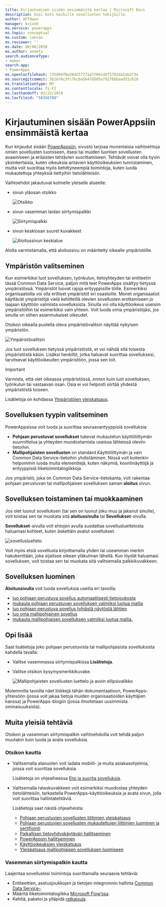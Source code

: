 ```yaml
---
title: Kirjautuminen sisään ensimmäistä kertaa | Microsoft Docs
description: Uusi koti kaikille sovellusten tekijöille.
author: AFTOwen
manager: kvivek
ms.service: powerapps
ms.topic: conceptual
ms.custom: canvas
ms.reviewer: ''
ms.date: 08/06/2018
ms.author: anneta
search.audienceType:
- maker
search.app:
- PowerApps
ms.openlocfilehash: 735894f8e28d25777aa7f66146f5782da2ab2f3e
ms.sourcegitcommit: 5b2b70c3fc7bcba5647d505a79276bbaad31c610
ms.translationtype: MT
ms.contentlocale: fi-FI
ms.lasthandoff: 03/22/2019
ms.locfileid: "58356789"
---
```

# <a name="sign-in-to-powerapps-for-the-first-time"></a>Kirjautuminen sisään PowerAppsiin ensimmäistä kertaa

Kun kirjaudut sisään [PowerAppsiin](https://web.powerapps.com?utm_source=padocs&utm_medium=linkinadoc&utm_campaign=referralsfromdoc), sivusto tarjoaa monenlaisia vaihtoehtoja omien sovellusten luomiseen, itsesi tai muiden luomien sovellusten avaamiseen ja erilaisten tehtävien suorittamiseen. Tehtävät voivat olla hyvin yksinkertaisia, kuten oikeuksia antavien käyttöoikeuksien tunnistaminen, mutta voit suorittaa myös kehittyneempiä toimintoja, kuten luoda mukautettuja yhteyksiä tiettyihin tietolähteisiin.

Vaihtoehdot jakautuvat kolmelle yleiselle alueelle:

- sivun yläosan otsikko

    ![Otsikko](media/intro-maker-portal/header.png)

- sivun vasemman laidan siirtymispalkki

    ![Siirtymispalkki](media/intro-maker-portal/nav-bar.png)

- sivun keskiosan suuret kuvakkeet

    ![Aloitussivun keskialue](media/intro-maker-portal/center-area.png)

Aloita varmistamalla, että aloitussivu on määritetty oikealle ympäristölle.

## <a name="choose-an-environment"></a>Ympäristön valitseminen

Kun esimerkiksi luot sovelluksen, työnkulun, tietoyhteyden tai entiteetin tässä Common Data Service, paljon mitä teet PowerApps sisältyy tietyssä ympäristössä. Ympäristöt luovat rajoja erityyppisille töille. Esimerkiksi organisaatiolla voi olla erilliset ympäristöt eri osastoille. Monet organisaatiot käyttävät ympäristöjä vielä kehitteillä olevien sovellusten erottamiseen jo laajaan käyttöön valmiista sovelluksista. Sinulla voi olla käyttöoikeus useisiin ympäristöihin tai esimerkiksi vain yhteen. Voit luoda omia ympäristöjäsi, jos sinulla on siihen asianmukaiset oikeudet.

Otsikon oikealla puolella oleva ympäristövalitsin näyttää nykyisen ympäristön.

![Ympäristövalitsin](media/intro-maker-portal/environment-switcher.png)

Jos luot sovelluksen tietyssä ympäristöstä, et voi nähdä sitä toisesta ympäristöstä käsin. Lisäksi henkilöt, jotka haluavat suorittaa sovelluksesi, tarvitsevat käyttöoikeuden ympäristöön, jossa sen loit.

> [!IMPORTANT]
> Varmista, että olet oikeassa ympäristössä, *ennen* kuin luot sovelluksen, työnkulun tai vastaavan osan. Osia ei voi helposti siirtää yhdestä ympäristöstä toiseen.

Lisätietoja on kohdassa [Ympäristöjen yleiskatsaus](../../administrator/environments-overview.md).

## <a name="choose-an-app-type"></a>Sovelluksen tyypin valitseminen

PowerAppsissa voit luoda ja suorittaa seuraavantyyppisiä sovelluksia:

- **Pohjaan perustuvat sovellukset** tukevat mukautetun käyttöliittymän suunnittelua ja yhteyden muodostamista useissa lähteissä oleviin tietoihin.
- **Mallipohjaisten sovellusten** on standard Käyttöliittymän ja vain Common Data Service-tietoihin yhdistäminen. Niissä voit kuitenkin helpommin luoda muita elementtejä, kuten näkymiä, koontinäyttöjä ja erityyppisiä liiketoimintalogiikkoja.

Jos ympäristö, joka on Common Data Service-tietokanta, voit rakentaa pohjaan perustuvan tai mallipohjaisen sovelluksen saman **aloitus** sivun.

## <a name="play-or-edit-an-app"></a>Sovelluksen toistaminen tai muokkaaminen

Jos olet luonut sovelluksen (tai sen on luonut joku muu ja jakanut sinulle), voit toistaa sen tai muokata sitä **aloitussivulla** tai **Sovellukset**-sivulla.

**Sovellukset**-sivulla voit ehtojen avulla suodattaa sovellusluettelosta haluamasi kohteet, kuten äskettäin avatut sovellukset.

![sovellusluettelo](./media/intro-maker-portal/find-apps.png)

Voit myös etsiä sovellusta kirjoittamalla yhden tai useamman merkin hakukenttään, joka sijaitsee oikean yläkulman lähellä. Kun löydät haluamasi sovelluksen, voit toistaa sen tai muokata sitä valitsemalla palkkikuvakkeen.

## <a name="create-an-app"></a>Sovelluksen luominen

**Aloitussivulla** voit luoda sovelluksia useilla eri tavoilla:

- [luo pohjaan perustuva sovellus automaattisesti tietojoukosta](data-platform-create-app.md)
- [mukauta pohjaan perustuvan sovelluksen valmiiksi luotua mallia](open-and-run-a-sample-app.md)
- [luo pohjaan perustuva sovellus tyhjästä näytöstä lähtien](data-platform-create-app-scratch.md)
- [luo oma mallipohjainen sovellus](../model-driven-apps/overview-model-driven-samples.md)
- [mukauta mallipohjaisen sovelluksen valmiiksi luotua mallia.](../model-driven-apps/build-first-model-driven-app.md)

## <a name="learn-more"></a>Opi lisää

Saat lisätietoja joko pohjaan perustuvista tai mallipohjaisista sovelluksista kahdella tavalla:

- Valitse vasemmassa siirtymispalkissa **Lisätietoja**.
- Valitse otsikon kysymysmerkkikuvake.

    ![Mallipohjaisten sovellusten luettelo ja avoin ellipsivalikko](media/intro-maker-portal/help-icon.png)

Molemmilla tavoilla näet linkkejä tähän dokumentaatioon, PowerApps-yhteisöön (jossa voit jakaa tietoja muiden organisaatioiden käyttäjien kanssa) ja PowerApps-blogiin (jossa ilmoitetaan uusimmista ominaisuuksista).

## <a name="other-common-tasks"></a>Muita yleisiä tehtäviä

Otsikon ja vasemman siirtymispalkin vaihtoehdoilla voit tehdä paljon muutakin kuin luoda ja avata sovelluksia.

### <a name="from-the-header"></a>Otsikon kautta

- Valitsemalla alanuolen voit ladata mobiili- ja muita asiakasohjelmia, joissa voit suorittaa sovelluksia.

    Lisätietoja on ohjeaiheessa [Etsi ja suorita sovelluksia](../../user/index.md).

- Valitsemalla rataskuvakkeen voit esimerkiksi muodostaa yhteyden tietolähteisiin, tarkastella PowerApps-käyttöoikeuksia ja avata sivun, jolla voit suorittaa hallintatehtäviä.

    Lisätietoja saat näistä ohjeaiheista:

  - [Pohjaan perustuvien sovellusten liittimien yleiskatsaus](connections-list.md)
  - [Pohjaan perustuvien sovellusten mukautettujen liittimien luominen ja sertifiointi](register-custom-api.md)
  - [Paikallisen tietoyhdyskäytävän hallitseminen](gateway-management.md)
  - [PowerAppsin hallitseminen](../../administrator/index.md)
  - [Käyttöoikeuksien yleiskatsaus](../../administrator/pricing-billing-skus.md)
  - [Yleiskatsaus mallipohjaisen sovelluksen luomiseen](../model-driven-apps/model-driven-app-overview.md)

### <a name="from-the-left-navigation-bar"></a>Vasemman siirtymispalkin kautta

Laajentaa sovellustesi toimintoja suorittamalla seuraavia tehtäviä:

- Entiteettien, asetusjoukkojen ja tietojen integroinnin hallinta [Common Data Service-](../common-data-service/data-platform-intro.md).
- Määritä liiketoimintalogiikka [Microsoft Flow’ssa](https://docs.microsoft.com/flow/getting-started).
- Kehitä, paketoi ja ylläpidä [ratkaisuja](../../developer/common-data-service/introduction-solutions.md).
